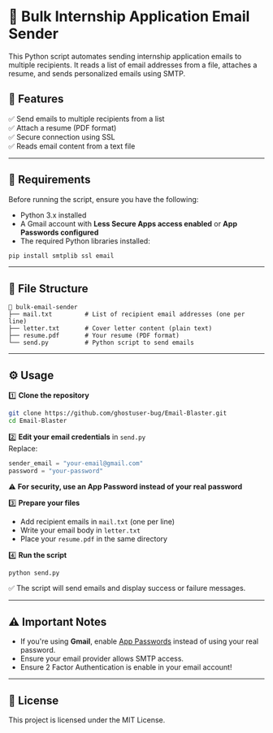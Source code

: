 # 📧 Bulk Internship Application Email Sender  

This Python script automates sending internship application emails to multiple recipients. It reads a list of email addresses from a file, attaches a resume, and sends personalized emails using SMTP.  

## 🚀 Features  
✅ Send emails to multiple recipients from a list  
✅ Attach a resume (PDF format)  
✅ Secure connection using SSL  
✅ Reads email content from a text file  

---

## 📜 Requirements  

Before running the script, ensure you have the following:  

- Python 3.x installed  
- A Gmail account with **Less Secure Apps access enabled** or **App Passwords configured**  
- The required Python libraries installed:  

```sh
pip install smtplib ssl email
```

---

## 📂 File Structure  

```
📂 bulk-email-sender  
├── mail.txt         # List of recipient email addresses (one per line)  
├── letter.txt       # Cover letter content (plain text)  
├── resume.pdf       # Your resume (PDF format)  
└── send.py          # Python script to send emails  
```

---

## ⚙️ Usage  

1️⃣ **Clone the repository**  
```sh
git clone https://github.com/ghostuser-bug/Email-Blaster.git
cd Email-Blaster
```

2️⃣ **Edit your email credentials** in `send.py`  
Replace:  
```python
sender_email = "your-email@gmail.com"
password = "your-password"
```
⚠ **For security, use an App Password instead of your real password**  

3️⃣ **Prepare your files**  
- Add recipient emails in `mail.txt` (one per line)  
- Write your email body in `letter.txt`  
- Place your `resume.pdf` in the same directory  

4️⃣ **Run the script**  
```sh
python send.py
```

✅ The script will send emails and display success or failure messages.  

---

## ⚠ Important Notes  
- If you're using **Gmail**, enable [App Passwords](https://myaccount.google.com/apppasswords) instead of using your real password.  
- Ensure your email provider allows SMTP access.  
- Ensure 2 Factor Authentication is enable in your email account! 

---

## 📜 License  
This project is licensed under the MIT License.  
